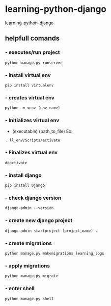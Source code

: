 # learning-python-django
learning-python-django


## helpfull comands

### - executes/run project
```shell
python manage.py runserver
```

### - install virtual env
```shell
pip install virtualenv
```

### - creates virtual env
```shell
python -m venv (env_name)
```

### - Initializes virtual env
- (executable) (path_to_file)
Ex: 
```shell
. ll_env/Scripts/activate
```

### - Finalizes virtual env
```shell
deactivate
```

### - install django
```shell
pip install Django
```

### - check django version
```shell
django-admin --version
```

### - create new django project
```shell
django-admin startproject (project_name) .
```

### - create migrations
```shell
python manage.py makemigrations learning_logs
```

### - apply migrations
```shell
python manage.py migrate
```

### - enter shell
```shell
python manage.py shell
```

